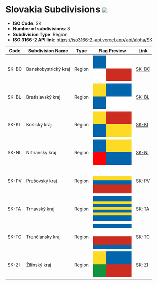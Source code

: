 # Slovakia Subdivisions ![](https://flagcdn.com/h40/sk.png)

- **ISO Code**: SK
- **Number of subdivisions**: 8
- **Subdivision Type**: Region
- **ISO 3166-2 API link**: https://iso3166-2-api.vercel.app/api/alpha/SK

| Code  | Subdivision Name         | Type | Flag Preview | Link |
|-------|--------------------------|--------------| -------------- |----------|
| SK-BC | Banskobystrický kraj | Region | <img src='https://raw.githubusercontent.com/amckenna41/iso3166-flag-icons/main/iso3166-2-icons/SK/SK-BC.svg' height='80'> | [SK-BC](https://github.com/amckenna41/iso3166-flag-icons/blob/main/iso3166-2-icons/SK/SK-BC.svg) |
| SK-BL | Bratislavský kraj | Region | <img src='https://raw.githubusercontent.com/amckenna41/iso3166-flag-icons/main/iso3166-2-icons/SK/SK-BL.svg' height='80'> | [SK-BL](https://github.com/amckenna41/iso3166-flag-icons/blob/main/iso3166-2-icons/SK/SK-BL.svg) |
| SK-KI | Košický kraj | Region | <img src='https://raw.githubusercontent.com/amckenna41/iso3166-flag-icons/main/iso3166-2-icons/SK/SK-KI.svg' height='80'> | [SK-KI](https://github.com/amckenna41/iso3166-flag-icons/blob/main/iso3166-2-icons/SK/SK-KI.svg) |
| SK-NI | Nitriansky kraj | Region | <img src='https://raw.githubusercontent.com/amckenna41/iso3166-flag-icons/main/iso3166-2-icons/SK/SK-NI.svg' height='80'> | [SK-NI](https://github.com/amckenna41/iso3166-flag-icons/blob/main/iso3166-2-icons/SK/SK-NI.svg) |
| SK-PV | Prešovský kraj | Region | <img src='https://raw.githubusercontent.com/amckenna41/iso3166-flag-icons/main/iso3166-2-icons/SK/SK-PV.svg' height='80'> | [SK-PV](https://github.com/amckenna41/iso3166-flag-icons/blob/main/iso3166-2-icons/SK/SK-PV.svg) |
| SK-TA | Trnavský kraj | Region | <img src='https://raw.githubusercontent.com/amckenna41/iso3166-flag-icons/main/iso3166-2-icons/SK/SK-TA.svg' height='80'> | [SK-TA](https://github.com/amckenna41/iso3166-flag-icons/blob/main/iso3166-2-icons/SK/SK-TA.svg) |
| SK-TC | Trenčiansky kraj | Region | <img src='https://raw.githubusercontent.com/amckenna41/iso3166-flag-icons/main/iso3166-2-icons/SK/SK-TC.svg' height='80'> | [SK-TC](https://github.com/amckenna41/iso3166-flag-icons/blob/main/iso3166-2-icons/SK/SK-TC.svg) |
| SK-ZI | Žilinský kraj | Region | <img src='https://raw.githubusercontent.com/amckenna41/iso3166-flag-icons/main/iso3166-2-icons/SK/SK-ZI.svg' height='80'> | [SK-ZI](https://github.com/amckenna41/iso3166-flag-icons/blob/main/iso3166-2-icons/SK/SK-ZI.svg) |
